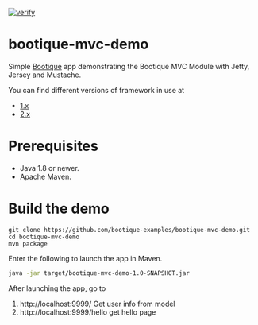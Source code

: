 [![verify](https://github.com/bootique-examples/bootique-mvc-demo/actions/workflows/verify.yml/badge.svg)](https://github.com/bootique-examples/bootique-mvc-demo/actions/workflows/verify.yml)
# bootique-mvc-demo

Simple [Bootique](http://bootique.io) app demonstrating the Bootique MVC Module with Jetty, Jersey and Mustache.

You can find different versions of framework in use at
* [1.x](https://github.com/bootique-examples/bootique-mvc-demo/tree/1.x)
* [2.x](https://github.com/bootique-examples/bootique-mvc-demo/tree/2.x)

# Prerequisites
* Java 1.8 or newer.
* Apache Maven.

# Build the demo

```
git clone https://github.com/bootique-examples/bootique-mvc-demo.git
cd bootique-mvc-demo
mvn package
```
Enter the following to launch the app in Maven.

```bash
java -jar target/bootique-mvc-demo-1.0-SNAPSHOT.jar
```

After launching the app, go to

1. http://localhost:9999/ Get user info from model
2. http://localhost:9999/hello get hello page



